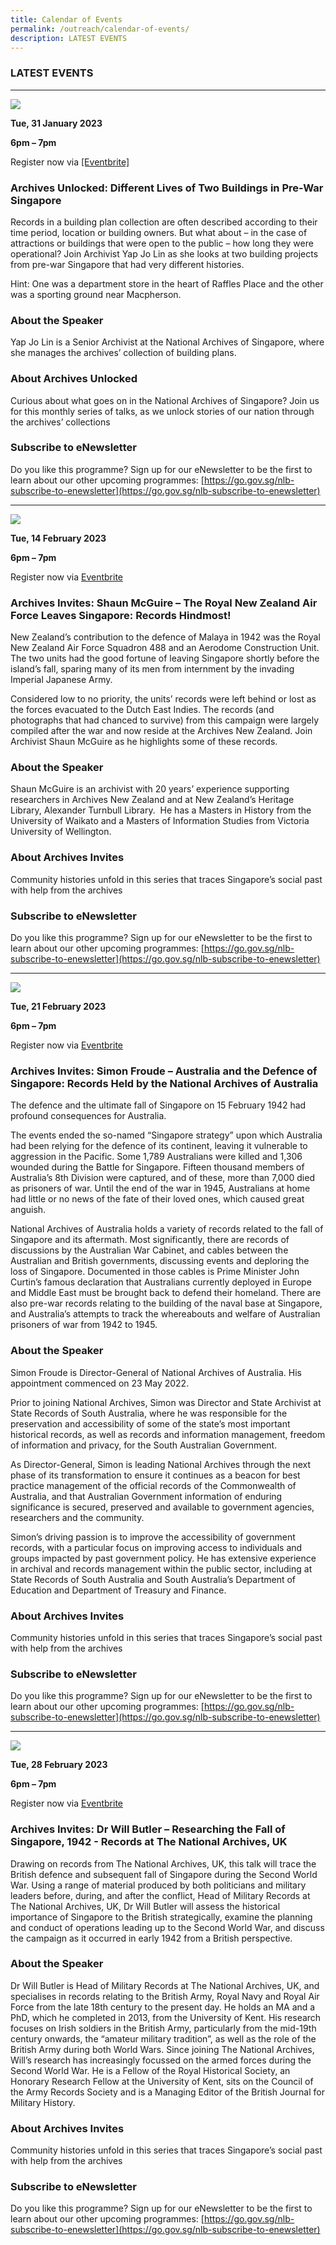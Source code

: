 ```yaml
---
title: Calendar of Events
permalink: /outreach/calendar-of-events/
description: LATEST EVENTS
---
```

### LATEST EVENTS

___________________________________________________________________
![](/images/Calendar%20of%20Events/AU%2031%20Jan%202023.jpg)

**Tue, 31 January 2023**

**6pm – 7pm**

Register now via [[Eventbrite]](https://www.eventbrite.sg/e/archives-unlocked-different-lives-of-two-buildings-in-pre-war-singapore-tickets-464095902337)

### Archives Unlocked: Different Lives of Two Buildings in Pre-War Singapore

Records in a building plan collection are often described according to their time period, location or building owners. But what about – in the case of attractions or buildings that were open to the public – how long they were operational? Join Archivist Yap Jo Lin as she looks at two building projects from pre-war Singapore that had very different histories.

Hint: One was a department store in the heart of Raffles Place and the other was a sporting ground near Macpherson.

### About the Speaker

Yap Jo Lin is a Senior Archivist at the National Archives of Singapore, where she manages the archives’ collection of building plans.

### About Archives Unlocked
Curious about what goes on in the National Archives of Singapore? Join us for this monthly series of talks, as we unlock stories of our nation through the archives’ collections

### Subscribe to eNewsletter
Do you like this programme? Sign up for our eNewsletter to be the first to learn about our other upcoming programmes: [https://go.gov.sg/nlb-subscribe-to-enewsletter](https://go.gov.sg/nlb-subscribe-to-enewsletter)

___________________________________________________________________

![](/images/Calendar%20of%20Events/AI%2014%20Feb%202023.png)

**Tue, 14 February 2023**

**6pm – 7pm**

Register now via [Eventbrite](https://www.eventbrite.sg/e/archives-invitesshaun-mcguireroyal-new-zealand-air-force-leaves-singapore-tickets-476195081307)

### Archives Invites: Shaun McGuire – The Royal New Zealand Air Force Leaves Singapore: Records Hindmost!

New Zealand’s contribution to the defence of Malaya in 1942 was the Royal New Zealand Air Force Squadron 488 and an Aerodome Construction Unit. The two units had the good fortune of leaving Singapore shortly before the island’s fall, sparing many of its men from internment by the invading Imperial Japanese Army.

Considered low to no priority, the units’ records were left behind or lost as the forces evacuated to the Dutch East Indies. The records (and photographs that had chanced to survive) from this campaign were largely compiled after the war and now reside at the Archives New Zealand. Join Archivist Shaun McGuire as he highlights some of these records.

### About the Speaker
Shaun McGuire is an archivist with 20 years’ experience supporting researchers in Archives New Zealand and at New Zealand’s Heritage Library, Alexander Turnbull Library.  He has a Masters in History from the University of Waikato and a Masters of Information Studies from Victoria University of Wellington.

### About Archives Invites
Community histories unfold in this series that traces Singapore’s social past with help from the archives

### Subscribe to eNewsletter
Do you like this programme? Sign up for our eNewsletter to be the first to learn about our other upcoming programmes: [https://go.gov.sg/nlb-subscribe-to-enewsletter](https://go.gov.sg/nlb-subscribe-to-enewsletter)

___________________________________________________________________
![](/images/Calendar%20of%20Events/AI%2021%20Feb%202023.jpg)

**Tue, 21 February 2023**

**6pm – 7pm**

Register now via [Eventbrite](https://www.eventbrite.sg/e/archives-invites-simon-froude-australia-and-the-defence-of-singapore-tickets-503139893967)

### Archives Invites: Simon Froude – Australia and the Defence of Singapore: Records Held by the National Archives of Australia

The defence and the ultimate fall of Singapore on 15 February 1942 had profound consequences for Australia.

The events ended the so-named “Singapore strategy” upon which Australia had been relying for the defence of its continent, leaving it vulnerable to aggression in the Pacific. Some 1,789 Australians were killed and 1,306 wounded during the Battle for Singapore. Fifteen thousand members of Australia’s 8th Division were captured, and of these, more than 7,000 died as prisoners of war. Until the end of the war in 1945, Australians at home had little or no news of the fate of their loved ones, which caused great anguish. 

National Archives of Australia holds a variety of records related to the fall of Singapore and its aftermath. Most significantly, there are records of discussions by the Australian War Cabinet, and cables between the Australian and British governments, discussing events and deploring the loss of Singapore. Documented in those cables is Prime Minister John Curtin’s famous declaration that Australians currently deployed in Europe and Middle East must be brought back to defend their homeland. There are also pre-war records relating to the building of the naval base at Singapore, and Australia’s attempts to track the whereabouts and welfare of Australian prisoners of war from 1942 to 1945.

### About the Speaker
Simon Froude is Director-General of National Archives of Australia. His appointment commenced on 23 May 2022.

Prior to joining National Archives, Simon was Director and State Archivist at State Records of South Australia, where he was responsible for the preservation and accessibility of some of the state’s most important historical records, as well as records and information management, freedom of information and privacy, for the South Australian Government.

As Director-General, Simon is leading National Archives through the next phase of its transformation to ensure it continues as a beacon for best practice management of the official records of the Commonwealth of Australia, and that Australian Government information of enduring significance is secured, preserved and available to government agencies, researchers and the community.

Simon’s driving passion is to improve the accessibility of government records, with a particular focus on improving access to individuals and groups impacted by past government policy. He has extensive experience in archival and records management within the public sector, including at State Records of South Australia and South Australia’s Department of Education and Department of Treasury and Finance.

### About Archives Invites
Community histories unfold in this series that traces Singapore’s social past with help from the archives

### Subscribe to eNewsletter
Do you like this programme? Sign up for our eNewsletter to be the first to learn about our other upcoming programmes: [https://go.gov.sg/nlb-subscribe-to-enewsletter](https://go.gov.sg/nlb-subscribe-to-enewsletter)

___________________________________________________________________
![](/images/Calendar%20of%20Events/AI%2028%20Feb%202023.png)

**Tue, 28 February 2023**

**6pm – 7pm**

Register now via [Eventbrite](https://www.eventbrite.sg/e/archives-invites-dr-will-butler-researching-the-fall-of-singapore-1942-tickets-479978938927)

### Archives Invites: Dr Will Butler – Researching the Fall of Singapore, 1942 - Records at The National Archives, UK

Drawing on records from The National Archives, UK, this talk will trace the British defence and subsequent fall of Singapore during the Second World War. Using a range of material produced by both politicians and military leaders before, during, and after the conflict, Head of Military Records at The National Archives, UK, Dr Will Butler will assess the historical importance of Singapore to the British strategically, examine the planning and conduct of operations leading up to the Second World War, and discuss the campaign as it occurred in early 1942 from a British perspective.

### About the Speaker
Dr Will Butler is Head of Military Records at The National Archives, UK, and specialises in records relating to the British Army, Royal Navy and Royal Air Force from the late 18th century to the present day. He holds an MA and a PhD, which he completed in 2013, from the University of Kent. His research focuses on Irish soldiers in the British Army, particularly from the mid-19th century onwards, the “amateur military tradition”, as well as the role of the British Army during both World Wars. Since joining The National Archives, Will’s research has increasingly focussed on the armed forces during the Second World War. He is a Fellow of the Royal Historical Society, an Honorary Research Fellow at the University of Kent, sits on the Council of the Army Records Society and is a Managing Editor of the British Journal for Military History.

### About Archives Invites
Community histories unfold in this series that traces Singapore’s social past with help from the archives

### Subscribe to eNewsletter
Do you like this programme? Sign up for our eNewsletter to be the first to learn about our other upcoming programmes: [https://go.gov.sg/nlb-subscribe-to-enewsletter](https://go.gov.sg/nlb-subscribe-to-enewsletter)